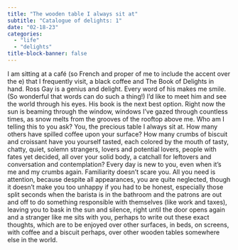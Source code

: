 ```yaml
---
title: "The wooden table I always sit at"
subtitle: "Catalogue of delights: 1"
date: "02-18-23"
categories:
  - "life"
  - "delights"
title-block-banner: false
---
```


I am sitting at a café (so French and proper of me to include the accent over the e) that I frequently visit, a black coffee and The Book of Delights in hand. Ross Gay is a genius and delight. Every word of his makes me smile. (So wonderful that words can do such a thing!) I’d like to meet him and see the world through his eyes. His book is the next best option. Right now the sun is beaming through the window, windows I’ve gazed through countless times, as snow melts from the grooves of the rooftop above me. Who am I telling this to you ask? You, the precious table I always sit at. How many others have spilled coffee upon your surface? How many crumbs of biscuit and croissant have you yourself tasted, each colored by the mouth of tasty, chatty, quiet, solemn strangers, lovers and potential lovers, people with fates yet decided, all over your solid body, a catchall for leftovers and conversation and contemplation? Every day is new to you, even when it’s me and my crumbs again. Familiarity doesn’t scare you. All you need is attention, because despite all appearances, you are quite neglected, though it doesn’t make you too unhappy if you had to be honest, especially those split seconds when the barista is in the bathroom and the patrons are out and off to do something responsible with themselves (like work and taxes), leaving you to bask in the sun and silence, right until the door opens again and a stranger like me sits with you, perhaps to write out these exact thoughts, which are to be enjoyed over other surfaces, in beds, on screens, with coffee and a biscuit perhaps, over other wooden tables somewhere else in the world.